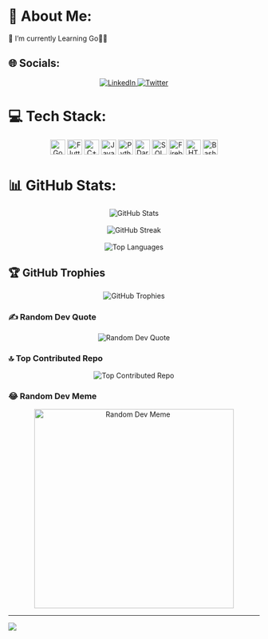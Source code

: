 # 💫 About Me:
🔭 I’m currently Learning Go🌱💬<br>


## 🌐 Socials:
<p align="center">
  <a href="https://linkedin.com/in/ratn">
    <img src="https://img.shields.io/badge/LinkedIn-%230077B5.svg?logo=linkedin&logoColor=white" alt="LinkedIn">
  </a>
  <a href="https://twitter.com/ratn_7">
    <img src="https://img.shields.io/badge/Twitter-%231DA1F2.svg?logo=Twitter&logoColor=white" alt="Twitter">
  </a>
</p>

# 💻 Tech Stack:
<p align="center">
  <img src="https://img.icons8.com/?size=96&id=44442&format=png" alt="Go" height="30" width="30">
  <img src="https://img.icons8.com/?size=256&id=7I3BjCqe9rjG&format=png" alt="Flutter" height="30" width="30">
  <img src="https://img.icons8.com/?size=256&id=40669&format=png" alt="C++" height="30" width="30">
  <img src="https://img.icons8.com/?size=256&id=13679&format=png" alt="Java" height="30" width="30">
  <img src="https://img.icons8.com/?size=256&id=13441&format=png" alt="Python" height="30" width="30">
  <img src="https://img.icons8.com/?size=256&id=7AFcZ2zirX6Y&format=png" alt="Dart" height="30" width="30">
  <img src="https://img.icons8.com/?size=256&id=qGUfLiYi1bRN&format=png" alt="SQL" height="30" width="30">
  <img src="https://img.icons8.com/?size=256&id=87330&format=png" alt="Firebase" height="30" width="30">
  <img src="https://img.icons8.com/?size=48&id=20909&format=png" alt="HTML" height="30" width="30">
  <img src="https://img.icons8.com/?size=256&id=9MJf0ngDwS8z&format=png" alt="Bash" height="30" width="30">
</p>

# 📊 GitHub Stats:
<p align="center">
  <img src="https://github-readme-stats.vercel.app/api?username=RG-7&theme=dark&hide_border=false&include_all_commits=true&count_private=true" alt="GitHub Stats">
  <br/><br/>
  <img src="https://github-readme-streak-stats.herokuapp.com/?user=RG-7&theme=dark&hide_border=false" alt="GitHub Streak">
  <br/><br/>
  <img src="https://github-readme-stats.vercel.app/api/top-langs/?username=RG-7&theme=dark&hide_border=false&include_all_commits=true&count_private=true&layout=compact" alt="Top Languages">
  <br/>
</p>

## 🏆 GitHub Trophies
<p align="center">
  <img src="https://github-profile-trophy.vercel.app/?username=RG-7&theme=radical&no-frame=false&no-bg=true&margin-w=4" alt="GitHub Trophies">
</p>

### ✍️ Random Dev Quote
<p align="center">
  <img src="https://quotes-github-readme.vercel.app/api?type=horizontal&theme=radical" alt="Random Dev Quote">
</p>

### 🔝 Top Contributed Repo
<p align="center">
  <img src="https://github-contributor-stats.vercel.app/api?username=RG-7&limit=5&theme=dark&combine_all_yearly_contributions=true" alt="Top Contributed Repo">
</p>

### 😂 Random Dev Meme
<p align="center">
  <img src='https://randommeme-five.vercel.app/' style="height: 400px;" alt="Random Dev Meme">
</p>

---
[![](https://visitcount.itsvg.in/api?id=RG-7&icon=0&color=0)](https://visitcount.itsvg.in)

<!-- Proudly created with GPRM ( https://gprm.itsvg.in ) -->
